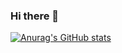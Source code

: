 ### Hi there 👋
<!--

- 🔭 I’m currently working 
- 🌱 I’m currently learning ...
- 👯 I’m looking to collaborate on ...
- 🤔 I’m looking for help with ...
- 💬 Ask me about ...
- 📫 How to reach me:  
- ⚡ Fun fact: 
-->
[![Anurag's GitHub stats](https://github-readme-stats.vercel.app/api?username=gloria2000)](https://github.com/anuraghazra/github-readme-stats)

